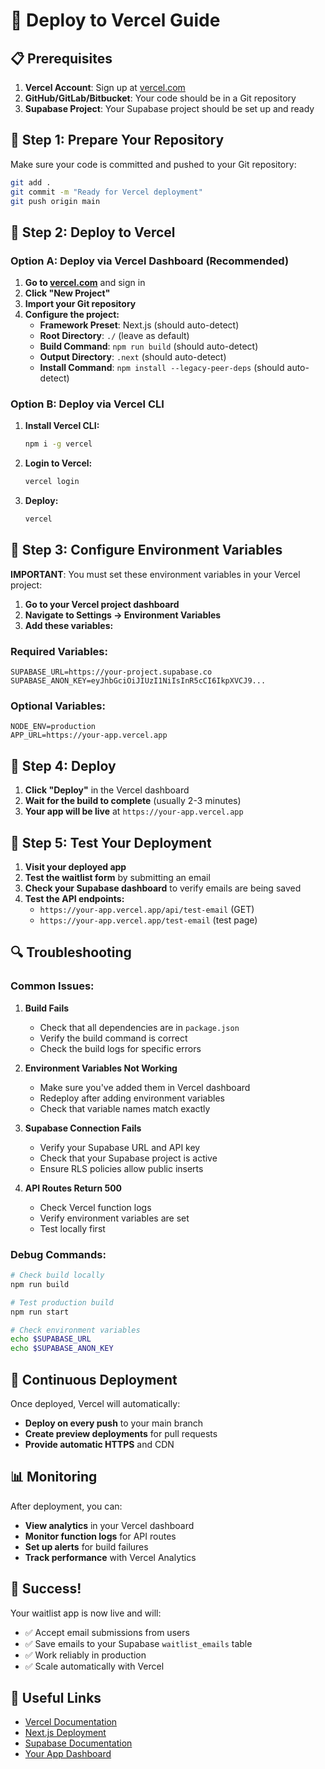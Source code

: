 # 🚀 Deploy to Vercel Guide

## 📋 Prerequisites

1. **Vercel Account**: Sign up at [vercel.com](https://vercel.com)
2. **GitHub/GitLab/Bitbucket**: Your code should be in a Git repository
3. **Supabase Project**: Your Supabase project should be set up and ready

## 🔧 Step 1: Prepare Your Repository

Make sure your code is committed and pushed to your Git repository:

```bash
git add .
git commit -m "Ready for Vercel deployment"
git push origin main
```

## 🔧 Step 2: Deploy to Vercel

### Option A: Deploy via Vercel Dashboard (Recommended)

1. **Go to [vercel.com](https://vercel.com)** and sign in
2. **Click "New Project"**
3. **Import your Git repository**
4. **Configure the project:**
   - **Framework Preset**: Next.js (should auto-detect)
   - **Root Directory**: `./` (leave as default)
   - **Build Command**: `npm run build` (should auto-detect)
   - **Output Directory**: `.next` (should auto-detect)
   - **Install Command**: `npm install --legacy-peer-deps` (should auto-detect)

### Option B: Deploy via Vercel CLI

1. **Install Vercel CLI:**
   ```bash
   npm i -g vercel
   ```

2. **Login to Vercel:**
   ```bash
   vercel login
   ```

3. **Deploy:**
   ```bash
   vercel
   ```

## 🔧 Step 3: Configure Environment Variables

**IMPORTANT**: You must set these environment variables in your Vercel project:

1. **Go to your Vercel project dashboard**
2. **Navigate to Settings → Environment Variables**
3. **Add these variables:**

### Required Variables:
```
SUPABASE_URL=https://your-project.supabase.co
SUPABASE_ANON_KEY=eyJhbGciOiJIUzI1NiIsInR5cCI6IkpXVCJ9...
```

### Optional Variables:
```
NODE_ENV=production
APP_URL=https://your-app.vercel.app
```

## 🔧 Step 4: Deploy

1. **Click "Deploy"** in the Vercel dashboard
2. **Wait for the build to complete** (usually 2-3 minutes)
3. **Your app will be live** at `https://your-app.vercel.app`

## 🧪 Step 5: Test Your Deployment

1. **Visit your deployed app**
2. **Test the waitlist form** by submitting an email
3. **Check your Supabase dashboard** to verify emails are being saved
4. **Test the API endpoints:**
   - `https://your-app.vercel.app/api/test-email` (GET)
   - `https://your-app.vercel.app/test-email` (test page)

## 🔍 Troubleshooting

### Common Issues:

1. **Build Fails**
   - Check that all dependencies are in `package.json`
   - Verify the build command is correct
   - Check the build logs for specific errors

2. **Environment Variables Not Working**
   - Make sure you've added them in Vercel dashboard
   - Redeploy after adding environment variables
   - Check that variable names match exactly

3. **Supabase Connection Fails**
   - Verify your Supabase URL and API key
   - Check that your Supabase project is active
   - Ensure RLS policies allow public inserts

4. **API Routes Return 500**
   - Check Vercel function logs
   - Verify environment variables are set
   - Test locally first

### Debug Commands:

```bash
# Check build locally
npm run build

# Test production build
npm run start

# Check environment variables
echo $SUPABASE_URL
echo $SUPABASE_ANON_KEY
```

## 🔄 Continuous Deployment

Once deployed, Vercel will automatically:
- **Deploy on every push** to your main branch
- **Create preview deployments** for pull requests
- **Provide automatic HTTPS** and CDN

## 📊 Monitoring

After deployment, you can:
- **View analytics** in your Vercel dashboard
- **Monitor function logs** for API routes
- **Set up alerts** for build failures
- **Track performance** with Vercel Analytics

## 🎉 Success!

Your waitlist app is now live and will:
- ✅ Accept email submissions from users
- ✅ Save emails to your Supabase `waitlist_emails` table
- ✅ Work reliably in production
- ✅ Scale automatically with Vercel

## 🔗 Useful Links

- [Vercel Documentation](https://vercel.com/docs)
- [Next.js Deployment](https://nextjs.org/docs/deployment)
- [Supabase Documentation](https://supabase.com/docs)
- [Your App Dashboard](https://vercel.com/dashboard) 